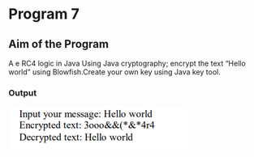 # Program 7

## Aim of the Program

A e RC4 logic in Java Using Java cryptography; encrypt the text “Hello world” using Blowfish.Create your own key using Java key tool.


### Output
![output](Output_7.png)

